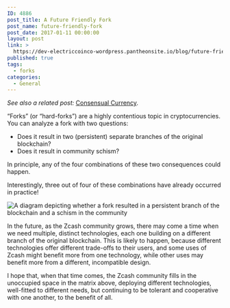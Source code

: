 ```yaml
---
ID: 4886
post_title: A Future Friendly Fork
post_name: future-friendly-fork
post_date: 2017-01-11 00:00:00
layout: post
link: >
  https://dev-electriccoinco-wordpress.pantheonsite.io/blog/future-friendly-fork/
published: true
tags:
  - forks
categories:
  - General
---
```

<p><em>See also a related post:</em> <a class="reference external" href="/blog/consensual-currency/">Consensual Currency</a>.</p>
<p>“Forks” (or “hard-forks”) are a highly contentious topic in cryptocurrencies. You can analyze a fork with two questions:</p>
<ul class="simple">
<li>Does it result in two (persistent) separate branches of the original blockchain?</li>
<li>Does it result in community schism?</li>
</ul>
<p>In principle, any of the four combinations of these two consequences could happen.</p>
<p>Interestingly, three out of four of these combinations have already occurred in practice!</p>
<div class="figure align-center">
<img alt="A diagram depicting whether a fork resulted in a persistent branch of the blockchain and a schism in the community" class="center-image future-friendly-fork" src="/wp-content/uploads/2017/01/friendly-fork.png"/></div>
<p>In the future, as the Zcash community grows, there may come a time when we need multiple, distinct technologies, each one building on a different branch of the original blockchain. This is likely to happen, because different technologies offer different trade-offs to their users, and some uses of Zcash might benefit more from one technology, while other uses may benefit more from a different, incompatible design.</p>
<p>I hope that, when that time comes, the Zcash community fills in the unoccupied space in the matrix above, deploying different technologies, well-fitted to different needs, but continuing to be tolerant and cooperative with one another, to the benefit of all.</p>
